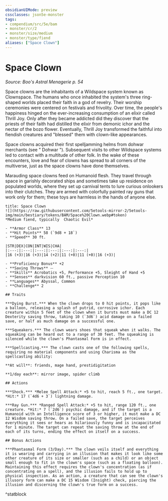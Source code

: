 ```yaml
---
obsidianUIMode: preview
cssclasses: json5e-monster
tags:
- compendium/src/5e/bam
- monster/cr/2
- monster/size/medium
- monster/type/fiend
aliases: ["Space Clown"]
---
```

# Space Clown
*Source: Boo's Astral Menagerie p. 54*  

Space clowns are the inhabitants of a Wildspace system known as Clownspace. The humans who once inhabited the system's three ring-shaped worlds placed their faith in a god of revelry. Their worship ceremonies were centered on festivals and frivolity. Over time, the people's happiness hinged on the ever-increasing consumption of an elixir called Thrill Joy. Only after they became addicted did they discover that the priests of their faith had distilled the elixir from demonic ichor and the nectar of the bozo flower. Eventually, Thrill Joy transformed the faithful into fiendish creatures and "blessed" them with clown-like appearances.

Space clowns acquired their first spelljamming helms from dohwar merchants (see " Dohwar "). Subsequent visits to other Wildspace systems led to contact with a multitude of other folk. In the wake of these encounters, love and fear of clowns has spread to all corners of the multiverse, just as the space clowns have done themselves.

Marauding space clowns feed on Humanoid flesh. They travel through space in garishly decorated ships and sometimes take up residence on populated worlds, where they set up carnival tents to lure curious onlookers into their clutches. They are armed with colorfully painted ray guns that work only for them; these toys are harmless in the hands of anyone else.

```ad-statblock
title: Space Clown
![](https://raw.githubusercontent.com/5etools-mirror-2/5etools-img/main/bestiary/tokens/BAM/Space%20Clown.webp#token)
*Medium fiend, typically  Chaotic Evil*

- **Armor Class** 13 
- **Hit Points** 58 (`9d8 + 18`)
- **Speed** 30 ft.

|STR|DEX|CON|INT|WIS|CHA|
|:---:|:---:|:---:|:---:|:---:|:---:|
|16 (+3)|16 (+3)|14 (+2)|11 (+0)|11 (+0)|16 (+3)|

- **Proficiency Bonus** +2
- **Saving Throws** ⏤
- **Skills** Acrobatics +5, Performance +5, Sleight of Hand +5
- **Senses** darkvision 60 ft., passive Perception 10
- **Languages** Abyssal, Common
- **Challenge** 2

## Traits

***Dying Burst.*** When the clown drops to 0 hit points, it pops like a balloon, releasing a splash of putrid, corrosive ichor. Each creature within 5 feet of the clown when it bursts must make a DC 12 Dexterity saving throw, taking 10 (`3d6`) acid damage on a failed save, or half as much damage on a successful one.

***Squeakers.*** The clown wears shoes that squeak when it walks. The squeaking can be heard out to a range of 30 feet. The squeaking is silenced while the clown's Phantasmal Form is in effect.

***Spellcasting.*** The clown casts one of the following spells, requiring no material components and using Charisma as the spellcasting ability:

**At will**: friends, mage hand, prestidigitation

**1/day each**: mirror image, spider climb

## Actions

***Shock.*** *Melee Spell Attack:* +5 to hit, reach 5 ft., one target. *Hit:* 17 (`4d6 + 3`) lightning damage.

***Ray Gun.*** *Ranged Spell Attack:* +5 to hit, range 120 ft., one creature. *Hit:* 7 (`2d6`) psychic damage, and if the target is a Humanoid with an Intelligence score of 3 or higher, it must make a DC 12 Wisdom saving throw. On a failed save, the target perceives everything it sees or hears as hilariously funny and is incapacitated for 1 minute. The target can repeat the saving throw at the end of each of its turns, ending the effect on itself on a success.

## Bonus Actions

***Phantasmal Form (3/Day).*** The clown veils itself and everything it is wearing and carrying in an illusion that makes it look like some other creature of its size or smaller (such as a child) or an object small enough to fit in the clown's space (such as a floating balloon). Maintaining this effect requires the clown's concentration (as if concentrating on a spell), and the illusion fails to hold up to physical inspection. As an action, a creature that can see the clown's illusory form can make a DC 15 Wisdom (Insight) check, piercing the illusion and discerning the clown's true form on a success.
```
^statblock